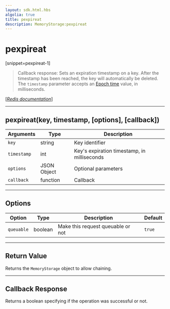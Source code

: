 ```yaml
---
layout: sdk.html.hbs
algolia: true
title: pexpireat
description: MemoryStorage:pexpireat
---
```

  

# pexpireat
[snippet=pexpireat-1]

> Callback response:
Sets an expiration timestamp on a key. After the timestamp has been reached, the key will automatically be deleted.  
The `timestamp` parameter accepts an [Epoch time](https://en.wikipedia.org/wiki/Unix_time) value, in milliseconds.

[[_Redis documentation_]](https://redis.io/commands/pexpireat)

---

## pexpireat(key, timestamp, [options], [callback])

| Arguments | Type | Description |
|---------------|---------|----------------------------------------|
| `key` | string | Key identifier |
| `timestamp` | int | Key's expiration timestamp, in milliseconds |
| `options` | JSON Object | Optional parameters |
| `callback` | function | Callback |
---

## Options

| Option | Type | Description | Default |
|---------------|---------|----------------------------------------|---------|
| `queuable` | boolean | Make this request queuable or not  | ``true`` |
---

## Return Value

Returns the `MemoryStorage` object to allow chaining.

---

## Callback Response

Returns a boolean specifying if the operation was successful or not.
